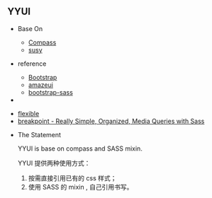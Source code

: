 YYUI
---
 
- Base On

  * [Compass](http://compass-style.org/)
  * [susy](http://susy.oddbird.net/)

- reference

  * [Bootstrap](http://www.bootcss.com/)
  * [amazeui](http://amazeui.org/?_ver=2.x)
  * [bootstrap-sass](https://github.com/twbs/bootstrap-sass#b-compass-without-rails)

- 

  * [flexible](https://github.com/amfe/lib-flexible)
  * [breakpoint - Really Simple, Organized, Media Queries with Sass](http://breakpoint-sass.com/)

- The Statement

   YYUI is base on compass and SASS mixin.

   YYUI 提供两种使用方式：
   1. 按需直接引用已有的 css 样式；
   2. 使用 SASS 的 mixin , 自己引用书写。



